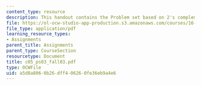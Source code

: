 ```yaml
---
content_type: resource
description: This handout contains the Problem set based on 2's complement notation.
file: https://ol-ocw-studio-app-production.s3.amazonaws.com/courses/16-01-unified-engineering-i-ii-iii-iv-fall-2005-spring-2006/a5d8a8060b26dff406260fe36eb9a4e6_c05_ps03_fall03.pdf
file_type: application/pdf
learning_resource_types:
- Assignments
parent_title: Assignments
parent_type: CourseSection
resourcetype: Document
title: c05_ps03_fall03.pdf
type: OCWFile
uid: a5d8a806-0b26-dff4-0626-0fe36eb9a4e6
---
```

